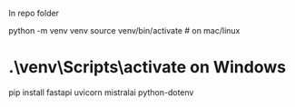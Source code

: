 In repo folder

python -m venv venv
source venv/bin/activate  # on mac/linux
# .\venv\Scripts\activate on Windows

pip install fastapi uvicorn mistralai python-dotenv
